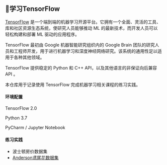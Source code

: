 ## 📝学习TensorFlow

[TensorFlow](https://www.tensorflow.org/) 是一个端到端的机器学习开源平台。它拥有一个全面、灵活的工具、 库和社区资源生态系统，使研究人员能够推动 ML 的最新技术，而开发人员可以轻松构建和部署 ML 驱动的应用程序。

TensorFlow 最初由 Google 机器智能研究组织内的 Google Brain 团队的研究人员和工程师开发，用于进行机器学习和深度神经网络研究。该系统的通用性足以适用于各种其他领域。

TensorFlow 提供稳定的 Python 和 C++ API，以及其他语言的非保证向后兼容 API 。

本仓库用于记录使用 TensorFlow 完成机器学习相关课程的练习实践。

#### 环境配置

TensorFlow 2.0

Python 3.7

PyCharm / Jupyter Notebook

#### 练习实践

- 波士顿房价数据集
- [Anderson鸢尾花数据集](https://github.com/RobertZuckerberg/Learn_TensorFlow/tree/main/Iris)

